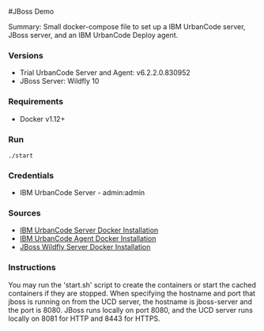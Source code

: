 #JBoss Demo

Summary: Small docker-compose file to set up a IBM UrbanCode server, JBoss server, and an IBM UrbanCode Deploy agent.

### Versions
- Trial UrbanCode Server and Agent: v6.2.2.0.830952
- JBoss Server: Wildfly 10

### Requirements
- Docker v1.12+

### Run
`./start`

### Credentials
- IBM UrbanCode Server - admin:admin

### Sources
- [IBM UrbanCode Server Docker Installation](https://hub.docker.com/r/ibmcom/ucds/)
- [IBM UrbanCode Agent Docker Installation](https://hub.docker.com/r/ibmcom/ucda/)
- [JBoss Wildfly Server Docker Installation](https://hub.docker.com/r/jboss/wildfly/)

### Instructions
You may run the 'start.sh' script to create the containers or start the cached containers if they are stopped.
When specifying the hostname and port that jboss is running on from the UCD server, the hostname is jboss-server and the port is 8080.
JBoss runs locally on port 8080, and the UCD server runs locally on 8081 for HTTP and 8443 for HTTPS.
